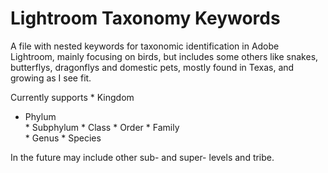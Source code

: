 # Lightroom Taxonomy Keywords

A file with nested keywords for taxonomic identification in Adobe Lightroom, mainly focusing on birds, but includes some others like snakes,
butterflys, dragonflys and domestic pets, mostly found in Texas, and growing as I see fit.

Currently supports
* Kingdom	
* Phylum	
* Subphylum	
* Class	
* Order	
* Family	
* Genus	
* Species	

In the future may include other sub- and super- levels and tribe.

